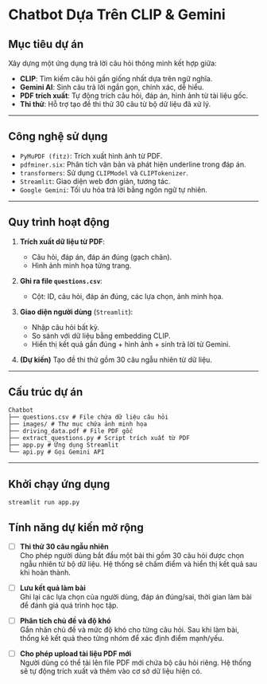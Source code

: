 # Chatbot Dựa Trên CLIP & Gemini

## Mục tiêu dự án

Xây dựng một ứng dụng trả lời câu hỏi thông minh kết hợp giữa:

- **CLIP**: Tìm kiếm câu hỏi gần giống nhất dựa trên ngữ nghĩa.
- **Gemini AI**: Sinh câu trả lời ngắn gọn, chính xác, dễ hiểu.
- **PDF trích xuất**: Tự động trích câu hỏi, đáp án, hình ảnh từ tài liệu gốc.
- **Thi thử**: Hỗ trợ tạo đề thi thử 30 câu từ bộ dữ liệu đã xử lý.

---

## Công nghệ sử dụng

- `PyMuPDF (fitz)`: Trích xuất hình ảnh từ PDF.
- `pdfminer.six`: Phân tích văn bản và phát hiện underline trong đáp án.
- `transformers`: Sử dụng `CLIPModel` và `CLIPTokenizer`.
- `Streamlit`: Giao diện web đơn giản, tương tác.
- `Google Gemini`: Tối ưu hóa trả lời bằng ngôn ngữ tự nhiên.

---

## Quy trình hoạt động

1. **Trích xuất dữ liệu từ PDF**:
    - Câu hỏi, đáp án, đáp án đúng (gạch chân).
    - Hình ảnh minh họa từng trang.

2. **Ghi ra file `questions.csv`**:
    - Cột: ID, câu hỏi, đáp án đúng, các lựa chọn, ảnh minh họa.

3. **Giao diện người dùng** (`Streamlit`):
    - Nhập câu hỏi bất kỳ.
    - So sánh với dữ liệu bằng embedding CLIP.
    - Hiển thị kết quả gần đúng + hình ảnh + sinh trả lời từ Gemini.

4. **(Dự kiến)** Tạo đề thi thử gồm 30 câu ngẫu nhiên từ dữ liệu.

---

## Cấu trúc dự án
```
Chatbot
├── questions.csv # File chứa dữ liệu câu hỏi
├── images/ # Thư mục chứa ảnh minh họa
├── driving_data.pdf # File PDF gốc
├── extract_questions.py # Script trích xuất từ PDF
├── app.py # Ứng dụng Streamlit
└── api.py # Gọi Gemini API
```

---

## Khởi chạy ứng dụng

```bash
streamlit run app.py
```

## Tính năng dự kiến mở rộng

- [ ] **Thi thử 30 câu ngẫu nhiên**  
  Cho phép người dùng bắt đầu một bài thi gồm 30 câu hỏi được chọn ngẫu nhiên từ bộ dữ liệu. Hệ thống sẽ chấm điểm và hiển thị kết quả sau khi hoàn thành.

- [ ] **Lưu kết quả làm bài**  
  Ghi lại các lựa chọn của người dùng, đáp án đúng/sai, thời gian làm bài để đánh giá quá trình học tập.

- [ ] **Phân tích chủ đề và độ khó**  
  Gắn nhãn chủ đề và mức độ khó cho từng câu hỏi. Sau khi làm bài, thống kê kết quả theo từng nhóm để xác định điểm mạnh/yếu.

- [ ] **Cho phép upload tài liệu PDF mới**  
  Người dùng có thể tải lên file PDF mới chứa bộ câu hỏi riêng. Hệ thống sẽ tự động trích xuất và thêm vào cơ sở dữ liệu hiện có.
